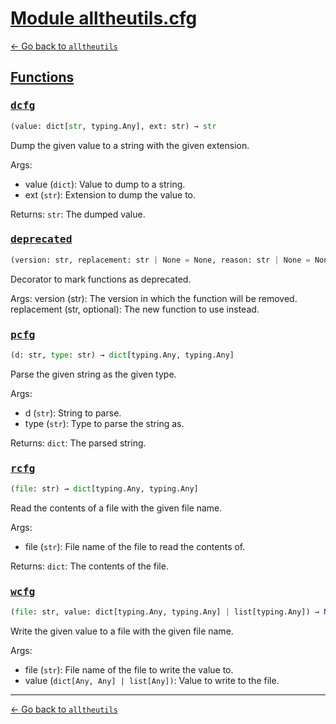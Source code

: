 <h1 id=""><a href="#">Module alltheutils.cfg</a></h1>

[← Go back to `alltheutils`](./index.md)

<h2 id="functions"><a href="#functions">Functions</a></h2>

<h3 id="functions-dcfg"><a href="#functions-dcfg"><pre>dcfg</pre></a></h3>

```python
(value: dict[str, typing.Any], ext: str) → str
```

Dump the given value to a string with the given extension.

Args:
- value (`dict`): Value to dump to a string.
- ext (`str`): Extension to dump the value to.

Returns:
`str`: The dumped value.

<h3 id="functions-deprecated"><a href="#functions-deprecated"><pre>deprecated</pre></a></h3>

```python
(version: str, replacement: str | None = None, reason: str | None = None)
```

Decorator to mark functions as deprecated.

Args:
    version (str): The version in which the function will be removed.
    replacement (str, optional): The new function to use instead.

<h3 id="functions-pcfg"><a href="#functions-pcfg"><pre>pcfg</pre></a></h3>

```python
(d: str, type: str) → dict[typing.Any, typing.Any]
```

Parse the given string as the given type.

Args:
- d (`str`): String to parse.
- type (`str`): Type to parse the string as.

Returns:
`dict`: The parsed string.

<h3 id="functions-rcfg"><a href="#functions-rcfg"><pre>rcfg</pre></a></h3>

```python
(file: str) → dict[typing.Any, typing.Any]
```

Read the contents of a file with the given file name.

Args:
- file (`str`): File name of the file to read the contents of.

Returns:
`dict`: The contents of the file.

<h3 id="functions-wcfg"><a href="#functions-wcfg"><pre>wcfg</pre></a></h3>

```python
(file: str, value: dict[typing.Any, typing.Any] | list[typing.Any]) → None
```

Write the given value to a file with the given file name.

Args:
- file (`str`): File name of the file to write the value to.
- value (`dict[Any, Any] | list[Any])`: Value to write to the file.

---

[← Go back to `alltheutils`](./index.md)